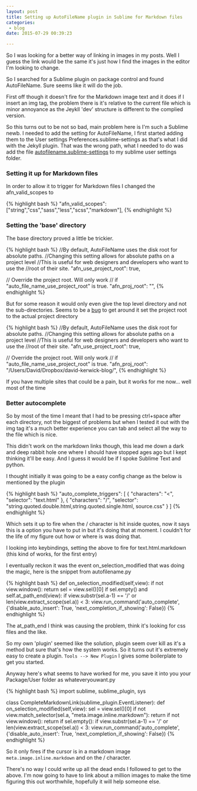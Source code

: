 ```yaml
---
layout: post
title: Setting up AutoFileName plugin in Sublime for Markdown files
categories: 
 - blog
date: 2015-07-29 00:39:23

---
```


So I was looking for a better way of linking in images in my posts. Well I guess the link would be the same it's just how I find the images in the editor I'm looking to change.

So I searched for a Sublime plugin on package control and found AutoFileName. Sure seems like it will do the job.

First off though it doesn't fire for the Markdown image text and it does if I insert an img tag, the problem there is it's relative to the current file which is minor annoyance as the Jeykll 'dev' structure is different to the complied version.

So this turns out to be not so bad, main problem here is I'm such a Sublime newb.
I needed to add the setting for AutoFileName, I first started adding them to the User settings Preferences.sublime-settings as that's what I did with the Jekyll plugin.  That was the wrong path, what I needed to do was add the file [autofilename.sublime-settings](https://github.com/BoundInCode/AutoFileName/blob/a522f3db928809ea03485f8eb97a347806185e02/autofilename.sublime-settings) to my sublime user settings folder.

### Setting it up for Markdown files
In order to allow it to trigger for Markdown files I changed the afn_valid_scopes to

{% highlight bash %}
"afn_valid_scopes":["string","css","sass","less","scss","markdown"],
{% endhighlight %}

### Setting the 'base' directory
The base directory proved a little be trickier.

{% highlight bash %}
//By default, AutoFileName uses the disk root for absolute paths.
//Changing this setting allows for absolute paths on a project level
//This is useful for web designers and developers who want to use the
//root of their site.
"afn_use_project_root": true,

// Override the project root. Will only work 
// if "auto_file_name_use_project_root" is true.
"afn_proj_root": "",
{% endhighlight %}

But for some reason it would only even give the top level directory and not the sub-directories.
Seems to be a [bug](https://github.com/BoundInCode/AutoFileName/issues/39) to get around it set the project root to the actual project directory

{% highlight bash %}
//By default, AutoFileName uses the disk root for absolute paths.
//Changing this setting allows for absolute paths on a project level
//This is useful for web designers and developers who want to use the
//root of their site.
"afn_use_project_root": true,

// Override the project root. Will only work 
// if "auto_file_name_use_project_root" is true.
"afn_proj_root": "/Users/David/Dropbox/david-kerwick-blog/",
{% endhighlight %}

If you have multiple sites that could be a pain, but it works for me now... well most of the time

### Better autocomplete
So by most of the time I meant that I had to be pressing ctrl+space after each directory, not the biggest of problems but when I tested it out with the img tag it's a much better experience you can tab and select all the way to the file which is nice.

This didn't work on the markdown links though, this lead me down a dark and deep rabbit hole one where I should have stopped ages ago but I kept thinking it'll be easy.  And I guess it would be if I spoke Sublime Text and python.

I thought initially it was going to be a easy config change as the below is mentioned by the plugin

{% highlight bash %}
"auto_complete_triggers":
    [
      {
         "characters": "<",
         "selector": "text.html"
      },
      {
         "characters": "/",
         "selector": "string.quoted.double.html,string.quoted.single.html, source.css"
      }
    ]
{% endhighlight %}

Which sets it up to fire when the / character is hit inside quotes, now it says this is a option you have to put in but it's doing that at moment.  I couldn't for the life of my figure out how or where is was doing that.

I looking into keybindings, setting the above to fire for text.html.markdown (this kind of works, for the first entry)

I eventually reckon it was the event on_selection_modified that was doing the magic, here is the snippet from autofilename.py

{% highlight bash %}
def on_selection_modified(self,view):
    if not view.window():
        return
    sel = view.sel()[0]
    if sel.empty() and self.at_path_end(view):
        if view.substr(sel.a-1) == '/' or len(view.extract_scope(sel.a)) < 3:
            view.run_command('auto_complete',
            {'disable_auto_insert': True,
            'next_completion_if_showing': False})
{% endhighlight %}

The at_path_end I think was causing the problem, think it's looking for css files and the like.

So my own 'plugin' seemed like the solution, plugin seem over kill as it's a method but sure that's how the system works.
So it turns out it's extremely easy to create a plugin.
`Tools --> New Plugin`
I gives some boilerplate to get you started.

Anyway here's what seems to have worked for me, you save it into you your Package/User folder as whateveryouwant.py

{% highlight bash %}
import sublime, sublime_plugin, sys

class CompleteMarkdownLink(sublime_plugin.EventListener):
    def on_selection_modified(self,view):
        sel = view.sel()[0]
        if not view.match_selector(sel.a, "meta.image.inline.markdown"):
            return
        if not view.window():
            return
        if sel.empty():
            if view.substr(sel.a-1) == '/' or len(view.extract_scope(sel.a)) < 3:
                view.run_command('auto_complete',
                {'disable_auto_insert': True,
                'next_completion_if_showing': False})
{% endhighlight %}

So it only fires if the cursor is in a markdown image `meta.image.inline.markdown` and on the / character.

There's no way I could write up all the dead ends I followed to get to the above.  I'm now going to have to link about a million images to make the time figuring this out worthwhile, hopefully it will help someone else.